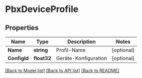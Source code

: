 # PbxDeviceProfile

## Properties

Name | Type | Description | Notes
------------ | ------------- | ------------- | -------------
**Name** | **string** | Profil-Name | [optional] 
**ConfigId** | **float32** | Geräte-Konfiguration | [optional] 

[[Back to Model list]](../README.md#documentation-for-models) [[Back to API list]](../README.md#documentation-for-api-endpoints) [[Back to README]](../README.md)


